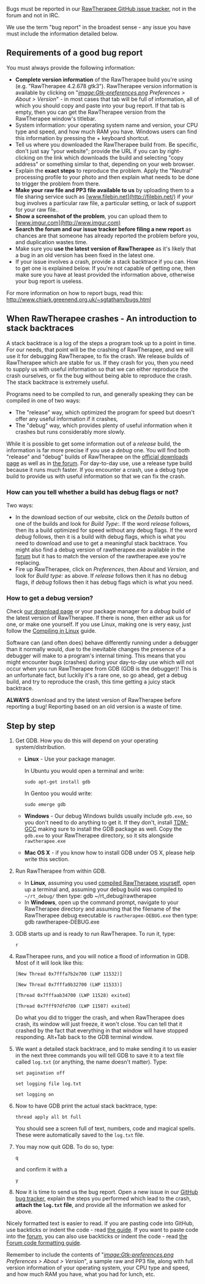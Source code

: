Bugs must be reported in our [RawTherapee GitHub issue
tracker](https://github.com/Beep6581/RawTherapee), not in the forum and
not in IRC.

We use the term "bug report" in the broadest sense - any issue you have
must include the information detailed below.

## Requirements of a good bug report

You must always provide the following information:

- **Complete version information** of the RawTherapee build you're using
  (e.g. "RawTherapee 4.2.678 gtk3"). RawTherapee version information is
  available by clicking on
  "*[image:Gtk-preferences.png](image:Gtk-preferences.png "wikilink")
  Preferences \> About \> Version*" - in most cases that tab will be
  full of information, all of which you should copy and paste into your
  bug report. If that tab is empty, then you can get the RawTherapee
  version from the RawTherapee window's titlebar.
- System information: your operating system name and version, your CPU
  type and speed, and how much RAM you have. Windows users can find this
  information by pressing the + keyboard shortcut.
- Tell us where you downloaded the RawTherapee build from. Be specific,
  don't just say "your website"; provide the URL if you can by
  right-clicking on the link which downloads the build and selecting
  "copy address" or something similar to that, depending on your web
  browser.
- Explain the **exact steps** to reproduce the problem. Apply the
  "Neutral" processing profile to your photo and then explain what needs
  to be done to trigger the problem from there.
- **Make your raw file and PP3 file available to us** by uploading them
  to a file sharing service such as
  [www.filebin.net](http://filebin.net/) if your bug involves a
  particular raw file, a particular setting, or lack of support for your
  raw file..
- **Show a screenshot of the problem**, you can upload them to
  [www.imgur.com](http://www.imgur.com)
- **Search the forum and our issue tracker before filing a new report**
  as chances are that someone has already reported the problem before
  you, and duplication wastes time.
- Make sure you **use the latest version of RawTherapee** as it's likely
  that a bug in an old version has been fixed in the latest one.
- If your issue involves a crash, provide a stack backtrace if you can.
  How to get one is explained below. If you're not capable of getting
  one, then make sure you have at least provided the information above,
  otherwise your bug report is useless.

For more information on how to report bugs, read this:
<http://www.chiark.greenend.org.uk/~sgtatham/bugs.html>

## When RawTherapee crashes - An introduction to stack backtraces

A stack backtrace is a log of the steps a program took up to a point in
time. For our needs, that point will be the crashing of RawTherapee, and
we will use it for debugging RawTherapee, to fix the crash. We release
builds of RawTherapee which are stable for us. If they crash for you,
then you need to supply us with useful information so that we can either
reproduce the crash ourselves, or fix the bug without being able to
reproduce the crash. The stack backtrace is extremely useful.

Programs need to be compiled to run, and generally speaking they can be
compiled in one of two ways:

- The "release" way, which optimized the program for speed but doesn't
  offer any useful information if it crashes,
- The "debug" way, which provides plenty of useful information when it
  crashes but runs considerably more slowly.

While it is possible to get some information out of a *release* build,
the information is far more precise if you use a *debug* one. You will
find both "release" and "debug" builds of RawTherapee on the [official
downloads page](http://rawtherapee.com/downloads) as well as in [the
forum](https://discuss.pixls.us/c/software/rawtherapee). For day-to-day
use, use a release type build because it runs much faster. If you
encounter a crash, use a debug type build to provide us with useful
information so that we can fix the crash.

### How can you tell whether a build has debug flags or not?

Two ways:

- In the download section of our website, click on the *Details* button
  of one of the builds and look for *Build Type:*. If the word *release*
  follows, then its a build optimized for speed without any debug flags.
  If the word *debug* follows, then it is a build with debug flags,
  which is what you need to download and use to get a meaningful stack
  backtrace. You might also find a debug version of rawtherapee.exe
  available in the [forum](http://rawtherapee.com/forum) but it has to
  match the version of the rawtherapee.exe you're replacing.
- Fire up RawTherapee, click on *Preferences*, then *About* and
  *Version*, and look for *Build type:* as above. If *release* follows
  then it has no debug flags, if *debug* follows then it has debug flags
  which is what you need.

### How to get a debug version?

Check [our download page](http://rawtherapee.com/downloads) or your
package manager for a *debug* build of the latest version of
RawTherapee. If there is none, then either ask us for one, or make one
yourself. If you use Linux, making one is very easy, just follow the
[Compiling in Linux](Linux "wikilink") guide.

Software can (and often does) behave differently running under a
debugger than it normally would, due to the inevitable changes the
presence of a debugger will make to a program's internal timing. This
means that you might encounter bugs (crashes) during your day-to-day use
which will not occur when you run RawTherapee from GDB (GDB is the
debugger)! This is an unfortunate fact, but luckily it's a rare one, so
go ahead, get a debug build, and try to reproduce the crash, this time
getting a juicy stack backtrace.

**ALWAYS** download and try the latest version of RawTherapee before
reporting a bug! Reporting based on an old version is a waste of time.

## Step by step

1.  Get GDB. How you do this will depend on your operating
    system/distribution.
    - **Linux** - Use your package manager.

      In Ubuntu you would open a terminal and write:

          sudo apt-get install gdb

      In Gentoo you would write:

          sudo emerge gdb
    - **Windows** - Our debug Windows builds usually include `gdb.exe`,
      so you don't need to do anything to get it. If they don't, install
      [TDM-GCC](http://tdm-gcc.tdragon.net/) making sure to install the
      GDB package as well. Copy the `gdb.exe` to your RawTherapee
      directory, so it sits alongside `rawtherapee.exe`
    - **Mac OS X** - if you know how to install GDB under OS X, please
      help write this section.
2.  Run RawTherapee from within GDB.
    - In **Linux**, assuming you used [compiled RawTherapee
      yourself](Linux#Compiling:_The_Manual_Way "wikilink"), open up a
      terminal and, assuming your debug build was compiled to
      `~/rt_debug/` then type:
          gdb ~/rt_debug/rawtherapee
    - In **Windows**, open up the command prompt, navigate to your
      RawTherapee directory and assuming that the filename of the
      RawTherapee debug executable is `rawtherapee-DEBUG.exe` then type:
          gdb rawtherapee-DEBUG.exe
3.  GDB starts up and is ready to run RawTherapee. To run it, type:

        r
4.  RawTherapee runs, and you will notice a flood of information in GDB.
    Most of it will look like this:

    `[New Thread 0x7fffa7b2e700 (LWP 11532)]`

    `[New Thread 0x7fffa9b32700 (LWP 11533)]`

    `[Thread 0x7fffaab34700 (LWP 11528) exited]`

    `[Thread 0x7fff97dfd700 (LWP 11507) exited]`

    Do what you did to trigger the crash, and when RawTherapee does
    crash, its window will just freeze, it won't close. You can tell
    that it crashed by the fact that everything in that window will have
    stopped responding. Alt+Tab back to the GDB terminal window.
5.  We want a detailed stack backtrace, and to make sending it to us
    easier in the next three commands you will tell GDB to save it to a
    text file called `log.txt` (or anything, the name doesn't matter).
    Type:

        set pagination off

        set logging file log.txt

        set logging on
6.  Now to have GDB print the actual stack backtrace, type:

        thread apply all bt full

    You should see a screen full of text, numbers, code and magical
    spells. These were automatically saved to the `log.txt` file.
7.  You may now quit GDB. To do so, type:

        q

    and confirm it with a

        y
8.  Now it is time to send us the bug report. Open a new issue in our
    [GitHub bug
    tracker](https://github.com/Beep6581/RawTherapee/issues/new),
    explain the steps you performed which lead to the crash, **attach
    the `log.txt` file**, and provide all the information we asked for
    above.

Nicely formatted text is easier to read. If you are pasting code into
GitHub, use backticks or indent the code - read [the
guide](https://guides.github.com/features/mastering-markdown/). If you
want to paste code into the
[forum](https://discuss.pixls.us/c/software/rawtherapee), you can also
use backticks or indent the code - read [the Forum code formatting
guide](Forum "wikilink").

Remember to include the contents of
"*[image:Gtk-preferences.png](image:Gtk-preferences.png "wikilink")
Preferences \> About \> Version*", a sample raw and PP3 file, along with
full version information of your operating system, your CPU type and
speed, and how much RAM you have, what you had for lunch, etc.